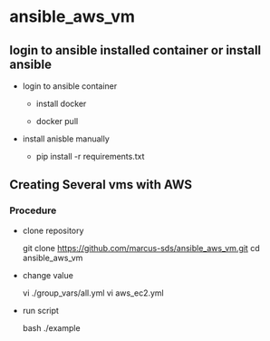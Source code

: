 # ansible_aws_vm

## login to ansible installed container or install ansible

- login to ansible container

    - install docker
   
    - docker pull

- install anisble manually

    - pip install -r requirements.txt

## Creating Several vms with AWS

### Procedure

- clone repository

    git clone https://github.com/marcus-sds/ansible_aws_vm.git
    cd ansible_aws_vm

- change value

    vi ./group_vars/all.yml
    vi aws_ec2.yml

- run script

    bash ./example
